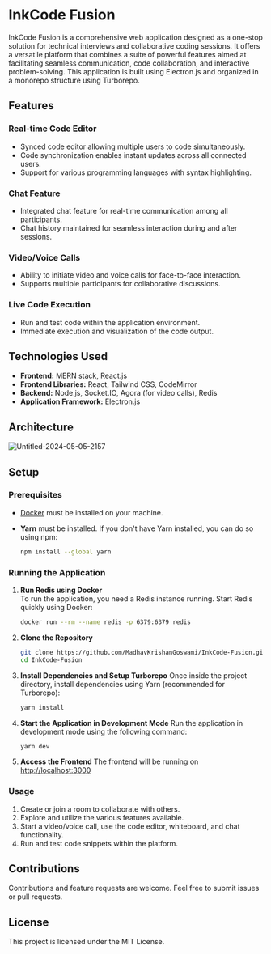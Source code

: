 # InkCode Fusion 

InkCode Fusion is a comprehensive web application designed as a one-stop solution for technical interviews and collaborative coding sessions. It offers a versatile platform that combines a suite of powerful features aimed at facilitating seamless communication, code collaboration, and interactive problem-solving. This application is built using Electron.js and organized in a monorepo structure using Turborepo.

## Features

### Real-time Code Editor

- Synced code editor allowing multiple users to code simultaneously.
- Code synchronization enables instant updates across all connected users.
- Support for various programming languages with syntax highlighting.

### Chat Feature

- Integrated chat feature for real-time communication among all participants.
- Chat history maintained for seamless interaction during and after sessions.

### Video/Voice Calls

- Ability to initiate video and voice calls for face-to-face interaction.
- Supports multiple participants for collaborative discussions.

### Live Code Execution

- Run and test code within the application environment.
- Immediate execution and visualization of the code output.

## Technologies Used

- **Frontend:** MERN stack, React.js
- **Frontend Libraries:** React, Tailwind CSS, CodeMirror
- **Backend:** Node.js, Socket.IO, Agora (for video calls), Redis
- **Application Framework:** Electron.js 

## Architecture

![Untitled-2024-05-05-2157](https://github.com/MadhavKrishanGoswami/InkCode-Fusion/assets/116915826/c5942d4b-c75b-4789-ab23-5bef7f9f596f)

## Setup

### Prerequisites

- [Docker](https://www.docker.com/get-started) must be installed on your machine.
- **Yarn** must be installed. If you don't have Yarn installed, you can do so using npm:

   ```bash
   npm install --global yarn
   ```

### Running the Application

1. **Run Redis using Docker**  
   To run the application, you need a Redis instance running. Start Redis quickly using Docker:
   ```bash
   docker run --rm --name redis -p 6379:6379 redis
   ```

2. **Clone the Repository**
   ```bash
   git clone https://github.com/MadhavKrishanGoswami/InkCode-Fusion.git
   cd InkCode-Fusion
   ```

3. **Install Dependencies and Setup Turborepo**
   Once inside the project directory, install dependencies using Yarn (recommended for Turborepo):
   ```bash
   yarn install
   ```

4. **Start the Application in Development Mode**
   Run the application in development mode using the following command:
   ```bash
   yarn dev
   ```
5. **Access the Frontend**
   The frontend will be running on [http://localhost:3000](http://localhost:3000)
   
### Usage

1. Create or join a room to collaborate with others.
2. Explore and utilize the various features available.
3. Start a video/voice call, use the code editor, whiteboard, and chat functionality.
4. Run and test code snippets within the platform.

## Contributions

Contributions and feature requests are welcome. Feel free to submit issues or pull requests.

## License

This project is licensed under the MIT License.
